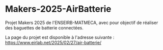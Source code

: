 # Makers-2025-AirBatterie
Projet Makers 2025 de l'ENSEIRB-MATMECA, avec pour objectif de réaliser des baguettes de batterie connectées.

La page du projet est disponible à l'adresse suivante : https://www.eirlab.net/2025/02/27/air-batterie/
